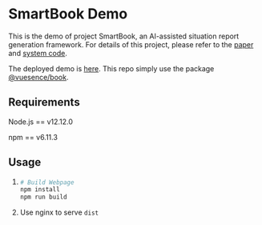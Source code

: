 # SmartBook Demo

This is the demo of project SmartBook, an AI-assisted situation report generation framework. For details of this project, please refer to the [paper](https://arxiv.org/abs/2303.14337) and [system code](https://github.com/blender-nlp/SmartBook).

The deployed demo is [here](https://blenderdemo.com/smartbook). This repo simply use the package [@vuesence/book](https://github.com/vuesence/vuesence-book/tree/master).

## Requirements

Node.js == v12.12.0

npm == v6.11.3



## Usage

1. ```bash
   # Build Webpage
   npm install
   npm run build
   ```

2. Use nginx to serve ```dist```

